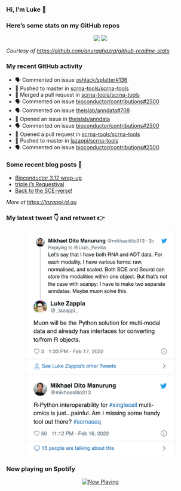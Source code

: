 
<!-- README.md is generated from README.Rmd. Please edit that file -->

### Hi, I’m Luke 👋

<!--
**lazappi/lazappi** is a ✨ _special_ ✨ repository because its `README.md` (this file) appears on your GitHub profile.

Here are some ideas to get you started:

- 🔭 I’m currently working on ...
- 🌱 I’m currently learning ...
- 👯 I’m looking to collaborate on ...
- 🤔 I’m looking for help with ...
- 💬 Ask me about ...
- 📫 How to reach me: ...
- 😄 Pronouns: ...
- ⚡ Fun fact: ...
-->

### Here’s some stats on my GitHub repos

<p align="center">

<img src="https://github-readme-stats.vercel.app/api?username=lazappi&count_private=true&show_icons=true&theme=buefy&hide_title=True">
<img src="https://github-readme-stats.vercel.app/api/top-langs/?username=lazappi&hide=html&theme=buefy&layout=compact">

</p>

*Courtesy of <https://github.com/anuraghazra/github-readme-stats>*

### My recent GitHub activity

  - 🗣 Commented on issue
    [oshlack/splatter\#136](https://github.com/oshlack/splatter#136)
  - 📨 Pushed to master in
    [scrna-tools/scrna-tools](https://github.com/scrna-tools/scrna-tools)
  - 🎉 Merged a pull request in
    [scrna-tools/scrna-tools](https://github.com/scrna-tools/scrna-tools)
  - 🗣 Commented on issue
    [bioconductor/contributions\#2500](https://github.com/bioconductor/contributions#2500)
  - 🗣 Commented on issue
    [theislab/anndata\#708](https://github.com/theislab/anndata#708)
  - 🤔 Opened an issue in
    [theislab/anndata](https://github.com/theislab/anndata)
  - 🗣 Commented on issue
    [bioconductor/contributions\#2500](https://github.com/bioconductor/contributions#2500)
  - 🤔 Opened a pull request in
    [scrna-tools/scrna-tools](https://github.com/scrna-tools/scrna-tools)
  - 📨 Pushed to master in
    [lazappi/scrna-tools](https://github.com/lazappi/scrna-tools)
  - 🗣 Commented on issue
    [bioconductor/contributions\#2500](https://github.com/bioconductor/contributions#2500)

### Some recent blog posts 📝

  - [Bioconductor 3.12
    wrap-up](https://lazappi.id.au/post/2020-10-30-bioconductor-3-12-wrap-up/)
  - [triple j’s
    Requestival](https://lazappi.id.au/post/2020-07-11-requestival/)
  - [Back to the
    SCE-verse\!](https://lazappi.id.au/post/2020-05-12-back-to-the-sce-verse/)

*More at <https://lazappi.id.au>*

### My latest tweet 👇 and retweet 👉


<p align="center">

<a href="https://twitter.com/_lazappi_/status/1494303938346164225">
<img src="https://github.com/lazappi/lazappi/raw/master/README_files/figure-gfm/tweets-1.png" width="400">
</a> <a href="https://twitter.com/_lazappi_/status/1494304045514866695">
<img src="https://github.com/lazappi/lazappi/raw/master/README_files/figure-gfm/tweets-2.png" width="400">
</a>

</p>

### Now playing on Spotify

<p align="center">

<a href="https://now-playing-profile.lazappi.vercel.app/now-playing?open">
<img src="https://now-playing-profile.lazappi.vercel.app/now-playing" width="256" height="64" alt="Now Playing">
</a>

</p>
